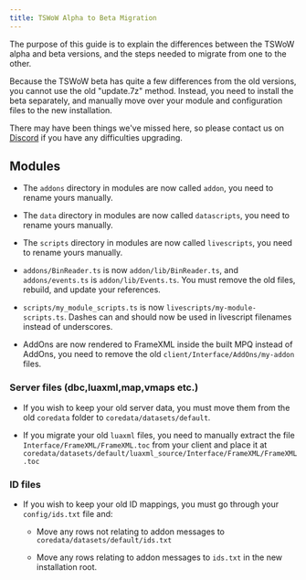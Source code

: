 ```yaml
---
title: TSWoW Alpha to Beta Migration
---
```


The purpose of this guide is to explain the differences between the TSWoW alpha and beta versions, and the steps needed to migrate from one to the other.

Because the TSWoW beta has quite a few differences from the old versions, you cannot use the old "update.7z" method. Instead, you need to install the beta separately,
and manually move over your module and configuration files to the new installation.

There may have been things we've missed here, so please contact us on [Discord](https://discord.gg/M89n6TZh9x) if you have any difficulties upgrading.

## Modules

- The `addons` directory in modules are now called `addon`, you need to rename yours manually.

- The `data` directory in modules are now called `datascripts`, you need to rename yours manually.

- The `scripts` directory in modules are now called `livescripts`, you need to rename yours manually.

- `addons/BinReader.ts` is now `addon/lib/BinReader.ts`, and `addons/events.ts` is `addon/lib/Events.ts`. You must remove the old files, rebuild, and update your references.

- `scripts/my_module_scripts.ts` is now `livescripts/my-module-scripts.ts`. Dashes can and should now be used in livescript filenames instead of underscores.

- AddOns are now rendered to FrameXML inside the built MPQ instead of AddOns, you need to remove the old `client/Interface/AddOns/my-addon` files.

### Server files (dbc,luaxml,map,vmaps etc.)

- If you wish to keep your old server data, you must move them from the old `coredata` folder to `coredata/datasets/default`.

- If you migrate your old `luaxml` files, you need to manually extract the file `Interface/FrameXML/FrameXML.toc` from your client 
and place it at `coredata/datasets/default/luaxml_source/Interface/FrameXML/FrameXML.toc`


### ID files

- If you wish to keep your old ID mappings, you must go through your `config/ids.txt` file and:

  - Move any rows not relating to addon messages to `coredata/datasets/default/ids.txt`

  - Move any rows relating to addon messages to `ids.txt` in the new installation root.
